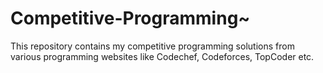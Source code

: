 # Competitive-Programming~
This repository contains my competitive programming solutions from various programming websites like Codechef, Codeforces, TopCoder etc.

